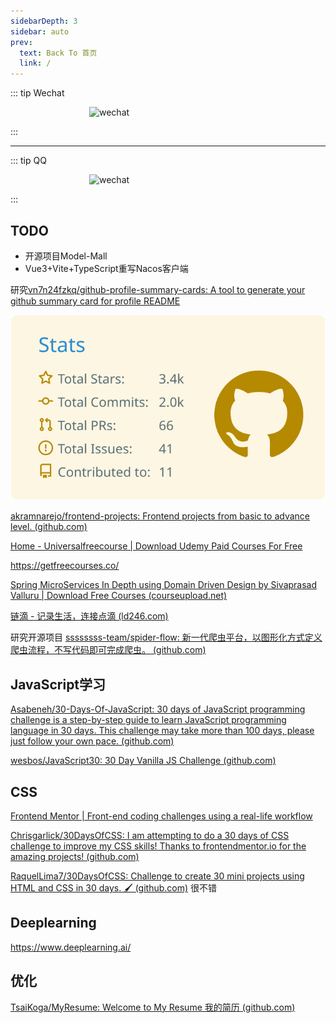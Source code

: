 ```yaml
---
sidebarDepth: 3
sidebar: auto
prev:
  text: Back To 首页
  link: /
---
```






::: tip Wechat



<img src="https://gitee.com/q10viking/PictureRepos/raw/master/images//202111281254434.jpg" alt="wechat" style="display: block; margin-left: auto; margin-right: auto; width: 50%;" />

:::

----------

::: tip QQ



<img src="https://gitee.com/q10viking/PictureRepos/raw/master/images//202111281116010.jpg" alt="wechat" style="display: block; margin-left: auto; margin-right: auto; width: 50%;"  />

:::



## TODO

- 开源项目Model-Mall
- Vue3+Vite+TypeScript重写Nacos客户端



研究[vn7n24fzkq/github-profile-summary-cards: A tool to generate your github summary card for profile README](https://github.com/vn7n24fzkq/github-profile-summary-cards)

![](https://raw.githubusercontent.com/vn7n24fzkq/vn7n24fzkq/master/profile-summary-card-output/solarized/3-stats.svg)

[akramnarejo/frontend-projects: Frontend projects from basic to advance level. (github.com)](https://github.com/akramnarejo/frontend-projects)

[Home - Universalfreecourse | Download Udemy Paid Courses For Free](https://universalfreecourse.com/)

https://getfreecourses.co/ 

[Spring MicroServices In Depth using Domain Driven Design by Sivaprasad Valluru | Download Free Courses (courseupload.net)](https://courseupload.net/spring-microservices-in-depth-using-domain-driven-design-by-sivaprasad-v200321/)

[链滴 - 记录生活，连接点滴 (ld246.com)](https://ld246.com/)

研究开源项目 [ssssssss-team/spider-flow: 新一代爬虫平台，以图形化方式定义爬虫流程，不写代码即可完成爬虫。 (github.com)](https://github.com/ssssssss-team/spider-flow)



## JavaScript学习

[Asabeneh/30-Days-Of-JavaScript: 30 days of JavaScript programming challenge is a step-by-step guide to learn JavaScript programming language in 30 days. This challenge may take more than 100 days, please just follow your own pace. (github.com)](https://github.com/Asabeneh/30-Days-Of-JavaScript)

[wesbos/JavaScript30: 30 Day Vanilla JS Challenge (github.com)](https://github.com/wesbos/JavaScript30)

## CSS

[Frontend Mentor | Front-end coding challenges using a real-life workflow](https://www.frontendmentor.io/home)

[Chrisgarlick/30DaysOfCSS: I am attempting to do a 30 days of CSS challenge to improve my CSS skills! Thanks to frontendmentor.io for the amazing projects! (github.com)](https://github.com/Chrisgarlick/30DaysOfCSS)



[RaquelLima7/30DaysOfCSS: Challenge to create 30 mini projects using HTML and CSS in 30 days. 🖌 (github.com)](https://github.com/RaquelLima7/30DaysOfCSS#id01) 很不错





## Deeplearning

https://www.deeplearning.ai/





## 优化

[TsaiKoga/MyResume: Welcome to My Resume 我的简历 (github.com)](https://github.com/TsaiKoga/MyResume)
